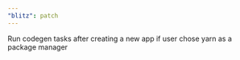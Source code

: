 ```yaml
---
"blitz": patch
---
```


Run codegen tasks after creating a new app if user chose yarn as a package manager

